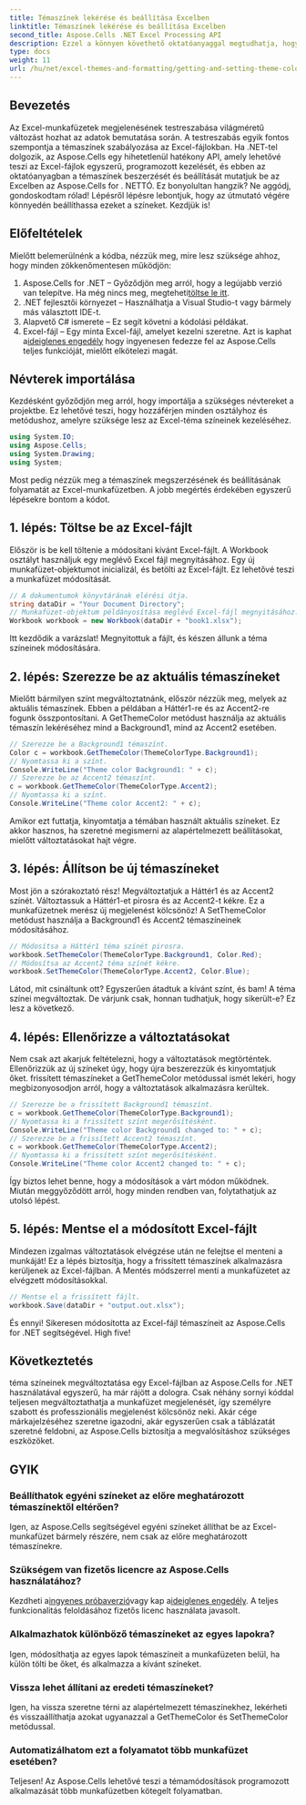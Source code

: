 ```yaml
---
title: Témaszínek lekérése és beállítása Excelben
linktitle: Témaszínek lekérése és beállítása Excelben
second_title: Aspose.Cells .NET Excel Processing API
description: Ezzel a könnyen követhető oktatóanyaggal megtudhatja, hogyan szerezhet be és állíthat be témaszíneket az Excelben az Aspose.Cells for .NET segítségével. Teljes, lépésről lépésre útmutató és kódpéldák mellékelve.
type: docs
weight: 11
url: /hu/net/excel-themes-and-formatting/getting-and-setting-theme-colors/
---
```

## Bevezetés
Az Excel-munkafüzetek megjelenésének testreszabása világméretű változást hozhat az adatok bemutatása során. A testreszabás egyik fontos szempontja a témaszínek szabályozása az Excel-fájlokban. Ha .NET-tel dolgozik, az Aspose.Cells egy hihetetlenül hatékony API, amely lehetővé teszi az Excel-fájlok egyszerű, programozott kezelését, és ebben az oktatóanyagban a témaszínek beszerzését és beállítását mutatjuk be az Excelben az Aspose.Cells for . NETTÓ.
Ez bonyolultan hangzik? Ne aggódj, gondoskodtam rólad! Lépésről lépésre lebontjuk, hogy az útmutató végére könnyedén beállíthassa ezeket a színeket. Kezdjük is!
## Előfeltételek
Mielőtt belemerülnénk a kódba, nézzük meg, mire lesz szüksége ahhoz, hogy minden zökkenőmentesen működjön:
1. Aspose.Cells for .NET – Győződjön meg arról, hogy a legújabb verzió van telepítve. Ha még nincs meg, megteheti[töltse le itt](https://releases.aspose.com/cells/net/).
2. .NET fejlesztői környezet – Használhatja a Visual Studio-t vagy bármely más választott IDE-t.
3. Alapvető C# ismerete – Ez segít követni a kódolási példákat.
4. Excel-fájl – Egy minta Excel-fájl, amelyet kezelni szeretne.
 Azt is kaphat a[ideiglenes engedély](https://purchase.aspose.com/temporary-license/) hogy ingyenesen fedezze fel az Aspose.Cells teljes funkcióját, mielőtt elkötelezi magát.
## Névterek importálása
Kezdésként győződjön meg arról, hogy importálja a szükséges névtereket a projektbe. Ez lehetővé teszi, hogy hozzáférjen minden osztályhoz és metódushoz, amelyre szüksége lesz az Excel-téma színeinek kezeléséhez.
```csharp
using System.IO;
using Aspose.Cells;
using System.Drawing;
using System;
```
Most pedig nézzük meg a témaszínek megszerzésének és beállításának folyamatát az Excel-munkafüzetben. A jobb megértés érdekében egyszerű lépésekre bontom a kódot.
## 1. lépés: Töltse be az Excel-fájlt
Először is be kell töltenie a módosítani kívánt Excel-fájlt. A Workbook osztályt használjuk egy meglévő Excel fájl megnyitásához.
Egy új munkafüzet-objektumot inicializál, és betölti az Excel-fájlt. Ez lehetővé teszi a munkafüzet módosítását.
```csharp
// A dokumentumok könyvtárának elérési útja.
string dataDir = "Your Document Directory";
// Munkafüzet-objektum példányosítása meglévő Excel-fájl megnyitásához.
Workbook workbook = new Workbook(dataDir + "book1.xlsx");
```
Itt kezdődik a varázslat! Megnyitottuk a fájlt, és készen állunk a téma színeinek módosítására.
## 2. lépés: Szerezze be az aktuális témaszíneket
Mielőtt bármilyen színt megváltoztatnánk, először nézzük meg, melyek az aktuális témaszínek. Ebben a példában a Háttér1-re és az Accent2-re fogunk összpontosítani.
A GetThemeColor metódust használja az aktuális témaszín lekéréséhez mind a Background1, mind az Accent2 esetében.
```csharp
// Szerezze be a Background1 témaszínt.
Color c = workbook.GetThemeColor(ThemeColorType.Background1);
// Nyomtassa ki a színt.
Console.WriteLine("Theme color Background1: " + c);
// Szerezze be az Accent2 témaszínt.
c = workbook.GetThemeColor(ThemeColorType.Accent2);
// Nyomtassa ki a színt.
Console.WriteLine("Theme color Accent2: " + c);
```
Amikor ezt futtatja, kinyomtatja a témában használt aktuális színeket. Ez akkor hasznos, ha szeretné megismerni az alapértelmezett beállításokat, mielőtt változtatásokat hajt végre.
## 3. lépés: Állítson be új témaszíneket
Most jön a szórakoztató rész! Megváltoztatjuk a Háttér1 és az Accent2 színét. Változtassuk a Háttér1-et pirosra és az Accent2-t kékre. Ez a munkafüzetnek merész új megjelenést kölcsönöz!
A SetThemeColor metódust használja a Background1 és Accent2 témaszíneinek módosításához.
```csharp
// Módosítsa a Háttér1 téma színét pirosra.
workbook.SetThemeColor(ThemeColorType.Background1, Color.Red);
// Módosítsa az Accent2 téma színét kékre.
workbook.SetThemeColor(ThemeColorType.Accent2, Color.Blue);
```
Látod, mit csináltunk ott? Egyszerűen átadtuk a kívánt színt, és bam! A téma színei megváltoztak. De várjunk csak, honnan tudhatjuk, hogy sikerült-e? Ez lesz a következő.
## 4. lépés: Ellenőrizze a változtatásokat
Nem csak azt akarjuk feltételezni, hogy a változtatások megtörténtek. Ellenőrizzük az új színeket úgy, hogy újra beszerezzük és kinyomtatjuk őket.
frissített témaszíneket a GetThemeColor metódussal ismét lekéri, hogy megbizonyosodjon arról, hogy a változtatások alkalmazásra kerültek.
```csharp
// Szerezze be a frissített Background1 témaszínt.
c = workbook.GetThemeColor(ThemeColorType.Background1);
// Nyomtassa ki a frissített színt megerősítésként.
Console.WriteLine("Theme color Background1 changed to: " + c);
// Szerezze be a frissített Accent2 témaszínt.
c = workbook.GetThemeColor(ThemeColorType.Accent2);
// Nyomtassa ki a frissített színt megerősítésként.
Console.WriteLine("Theme color Accent2 changed to: " + c);
```
Így biztos lehet benne, hogy a módosítások a várt módon működnek. Miután meggyőződött arról, hogy minden rendben van, folytathatjuk az utolsó lépést.
## 5. lépés: Mentse el a módosított Excel-fájlt
Mindezen izgalmas változtatások elvégzése után ne felejtse el menteni a munkáját! Ez a lépés biztosítja, hogy a frissített témaszínek alkalmazásra kerüljenek az Excel-fájlban.
A Mentés módszerrel menti a munkafüzetet az elvégzett módosításokkal.
```csharp
// Mentse el a frissített fájlt.
workbook.Save(dataDir + "output.out.xlsx");
```
És ennyi! Sikeresen módosította az Excel-fájl témaszíneit az Aspose.Cells for .NET segítségével. High five!
## Következtetés
téma színeinek megváltoztatása egy Excel-fájlban az Aspose.Cells for .NET használatával egyszerű, ha már rájött a dologra. Csak néhány sornyi kóddal teljesen megváltoztathatja a munkafüzet megjelenését, így személyre szabott és professzionális megjelenést kölcsönöz neki. Akár cége márkajelzéséhez szeretne igazodni, akár egyszerűen csak a táblázatát szeretné feldobni, az Aspose.Cells biztosítja a megvalósításhoz szükséges eszközöket.
## GYIK
### Beállíthatok egyéni színeket az előre meghatározott témaszínektől eltérően?
Igen, az Aspose.Cells segítségével egyéni színeket állíthat be az Excel-munkafüzet bármely részére, nem csak az előre meghatározott témaszínekre.
### Szükségem van fizetős licencre az Aspose.Cells használatához?
 Kezdheti a[ingyenes próbaverzió](https://releases.aspose.com/)vagy kap a[ideiglenes engedély](https://purchase.aspose.com/temporary-license/). A teljes funkcionalitás feloldásához fizetős licenc használata javasolt.
### Alkalmazhatok különböző témaszíneket az egyes lapokra?
Igen, módosíthatja az egyes lapok témaszíneit a munkafüzeten belül, ha külön tölti be őket, és alkalmazza a kívánt színeket.
### Vissza lehet állítani az eredeti témaszíneket?
Igen, ha vissza szeretne térni az alapértelmezett témaszínekhez, lekérheti és visszaállíthatja azokat ugyanazzal a GetThemeColor és SetThemeColor metódussal.
### Automatizálhatom ezt a folyamatot több munkafüzet esetében?
Teljesen! Az Aspose.Cells lehetővé teszi a témamódosítások programozott alkalmazását több munkafüzetben kötegelt folyamatban.